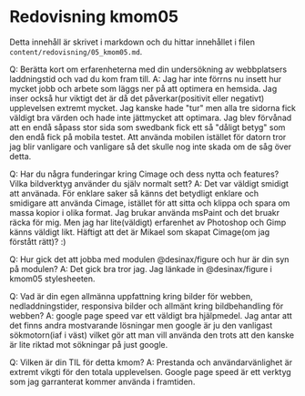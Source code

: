 ---
---
Redovisning kmom05
=========================

Detta innehåll är skrivet i markdown och du hittar innehållet i filen `content/redovisning/05_kmom05.md`.


Q: Berätta kort om erfarenheterna med din undersökning av webbplatsers laddningstid och vad du kom fram till.
A: Jag har inte förrns nu insett hur mycket jobb och arbete som läggs ner på att optimera en hemsida. Jag inser också hur viktigt det är då det påverkar(positivit eller negativt) upplevelsen extremt mycket. Jag kanske hade "tur" men alla tre sidorna fick väldigt bra värden och hade inte jättmycket att optimara. Jag blev förvånad att en endå såpass stor sida som swedbank fick ett så "dåligt betyg" som den endå fick på mobila testet. Att använda mobilen istället för datorn tror jag blir vanligare och vanligare så det skulle nog inte skada om de såg över detta.


Q: Har du några funderingar kring Cimage och dess nytta och features? Vilka bildverktyg använder du själv normalt sett?
A: Det var väldigt smidigt att använada. För enklare saker så känns det betydligt enklare och smidigare att använda Cimage, istället för att sitta och klippa och spara om massa kopior i olika format. Jag brukar använda msPaint och det bruakr räcka för mig. Men jag har lite(väldigt) erfarenhet av Photoshop och Gimp känns väldigt likt.
Häftigt att det är Mikael som skapat Cimage(om jag förstått rätt)? :)

Q: Hur gick det att jobba med modulen @desinax/figure och hur är din syn på modulen?
A: Det gick bra tror jag. Jag länkade in @desinax/figure i kmom05 stylesheeten.


Q: Vad är din egen allmänna uppfattning kring bilder för webben, nedladdningstider, responsiva bilder och allmänt kring bildbehandling för webben?
A: google page speed var ett väldigt bra hjälpmedel. Jag antar att det finns andra mostvarande lösningar men google är ju den vanligast sökmotorn(iaf i väst) vilket gör att man vill använda den trots att den kanske är lite riktad mot sökningar på just google.

Q: Vilken är din TIL för detta kmom?
A: Prestanda och användarvänlighet är extremt vikgti för den totala upplevelsen. Google page speed är ett verktyg som jag garranterat kommer använda i framtiden.
